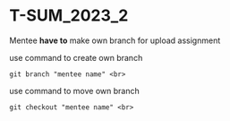 # T-SUM_2023_2


Mentee **have to** make own branch for upload assignment <br>


use command to create own branch<br>


    git branch "mentee name" <br>


use command to move own branch<br>

    git checkout "mentee name" <br>